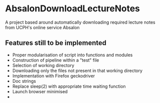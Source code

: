# AbsalonDownloadLectureNotes
A project based around automatically downloading required lecture notes from UCPH's online service Absalon

## Features still to be implemented
* Proper modularisation of script into functions and modules
* Construction of pipeline within a "test" file
* Selection of working directory
* Downloading only the files not present in that working directory
* Implementation with Firefox geckodriver
* Doc strings
* Replace sleep(2) with appropriate time waiting function
* Launch browser minimised
* 

